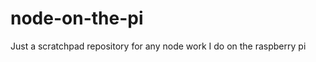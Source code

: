 node-on-the-pi
==============

Just a scratchpad repository for any node work I do on the raspberry pi

